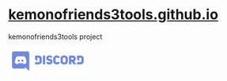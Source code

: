 # [kemonofriends3tools.github.io](https://kemonofriends3tools.github.io/)

kemonofriends3tools project

[<img src="./src/assets/svg/discord.svg" alt="attach:cat" width="160">](https://discord.gg/yru5YvBmCx)
